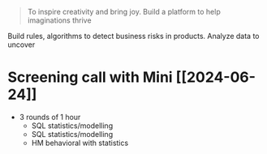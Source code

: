 > To inspire creativity and bring joy. Build a platform to help imaginations thrive

Build rules, algorithms to detect business risks in products. Analyze data to uncover 

# Screening call with Mini [[2024-06-24]]
- 3 rounds of 1 hour
	- SQL statistics/modelling
	- SQL statistics/modelling
	- HM behavioral with statistics 

